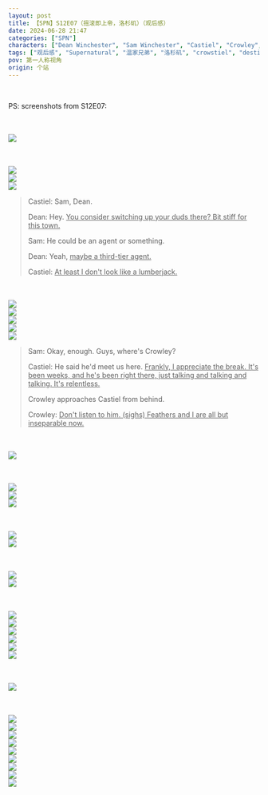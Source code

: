```yaml
---
layout: post
title: 【SPN】S12E07（摇滚即上帝，洛杉矶）（观后感）
date: 2024-06-28 21:47
categories: ["SPN"]
characters: ["Dean Winchester", "Sam Winchester", "Castiel", "Crowley", "Lucifer"]
tags: ["观后感", "Supernatural", "温家兄弟", "洛杉矶", "crowstiel", "destiel"]
pov: 第一人称视角
origin: 个站
---
```


<br>

PS: screenshots from S12E07:

<br><br>
![](https://raw.githubusercontent.com/junesirius/junesirius.github.io/master/assets/images/SPN/S12/2024-06-28-SPN-1207-1.jpg)
<br>

<br><br>
![](https://raw.githubusercontent.com/junesirius/junesirius.github.io/master/assets/images/SPN/S12/2024-06-28-SPN-1207-2.jpg)
<br>
![](https://raw.githubusercontent.com/junesirius/junesirius.github.io/master/assets/images/SPN/S12/2024-06-28-SPN-1207-3.jpg)
<br>
![](https://raw.githubusercontent.com/junesirius/junesirius.github.io/master/assets/images/SPN/S12/2024-06-28-SPN-1207-4.jpg)
<br>

> Castiel: Sam, Dean.
>
> Dean: Hey. <u>You consider switching up your duds there? Bit stiff for this town.</u>
>
> Sam: He could be an agent or something.
>
> Dean: Yeah, <u>maybe a third-tier agent.</u>
>
> Castiel: <u>At least I don't look like a lumberjack.</u>

<br><br>
![](https://raw.githubusercontent.com/junesirius/junesirius.github.io/master/assets/images/SPN/S12/2024-06-28-SPN-1207-5.jpg)
<br>
![](https://raw.githubusercontent.com/junesirius/junesirius.github.io/master/assets/images/SPN/S12/2024-06-28-SPN-1207-6.jpg)
<br>
![](https://raw.githubusercontent.com/junesirius/junesirius.github.io/master/assets/images/SPN/S12/2024-06-28-SPN-1207-7.jpg)
<br>
![](https://raw.githubusercontent.com/junesirius/junesirius.github.io/master/assets/images/SPN/S12/2024-06-28-SPN-1207-8.jpg)
<br>
![](https://raw.githubusercontent.com/junesirius/junesirius.github.io/master/assets/images/SPN/S12/2024-06-28-SPN-1207-9.jpg)
<br>

> Sam: Okay, enough. Guys, where's Crowley?
>
> Castiel: He said he'd meet us here. <u>Frankly, I appreciate the break. It's been weeks, and he's been right there, just talking and talking and talking. It's relentless.</u>
>
> Crowley approaches Castiel from behind.
>
>
> Crowley: <u>Don't listen to him. (sighs) Feathers and I are all but inseparable now.</u>

<br><br>
![](https://raw.githubusercontent.com/junesirius/junesirius.github.io/master/assets/images/SPN/S12/2024-06-28-SPN-1207-10.jpg)
<br>

<br><br>
![](https://raw.githubusercontent.com/junesirius/junesirius.github.io/master/assets/images/SPN/S12/2024-06-28-SPN-1207-11.jpg)
<br>
![](https://raw.githubusercontent.com/junesirius/junesirius.github.io/master/assets/images/SPN/S12/2024-06-28-SPN-1207-12.jpg)
<br>
![](https://raw.githubusercontent.com/junesirius/junesirius.github.io/master/assets/images/SPN/S12/2024-06-28-SPN-1207-17.jpg)
<br>

<br><br>
![](https://raw.githubusercontent.com/junesirius/junesirius.github.io/master/assets/images/SPN/S12/2024-06-28-SPN-1207-13.jpg)
<br>
![](https://raw.githubusercontent.com/junesirius/junesirius.github.io/master/assets/images/SPN/S12/2024-06-28-SPN-1207-14.jpg)
<br>

<br><br>
![](https://raw.githubusercontent.com/junesirius/junesirius.github.io/master/assets/images/SPN/S12/2024-06-28-SPN-1207-15.jpg)
<br>
![](https://raw.githubusercontent.com/junesirius/junesirius.github.io/master/assets/images/SPN/S12/2024-06-28-SPN-1207-16.jpg)
<br>

<br><br>
![](https://raw.githubusercontent.com/junesirius/junesirius.github.io/master/assets/images/SPN/S12/2024-06-28-SPN-1207-18.jpg)
<br>
![](https://raw.githubusercontent.com/junesirius/junesirius.github.io/master/assets/images/SPN/S12/2024-06-28-SPN-1207-19.jpg)
<br>
![](https://raw.githubusercontent.com/junesirius/junesirius.github.io/master/assets/images/SPN/S12/2024-06-28-SPN-1207-20.jpg)
<br>
![](https://raw.githubusercontent.com/junesirius/junesirius.github.io/master/assets/images/SPN/S12/2024-06-28-SPN-1207-21.jpg)
<br>
![](https://raw.githubusercontent.com/junesirius/junesirius.github.io/master/assets/images/SPN/S12/2024-06-28-SPN-1207-22.jpg)
<br>
![](https://raw.githubusercontent.com/junesirius/junesirius.github.io/master/assets/images/SPN/S12/2024-06-28-SPN-1207-23.jpg)
<br>

<br><br>
![](https://raw.githubusercontent.com/junesirius/junesirius.github.io/master/assets/images/SPN/S12/2024-06-28-SPN-1207-25.jpg)
<br>

<br><br>
![](https://raw.githubusercontent.com/junesirius/junesirius.github.io/master/assets/images/SPN/S12/2024-06-28-SPN-1207-24.jpg)
<br>
![](https://raw.githubusercontent.com/junesirius/junesirius.github.io/master/assets/images/SPN/S12/2024-06-28-SPN-1207-26.jpg)
<br>
![](https://raw.githubusercontent.com/junesirius/junesirius.github.io/master/assets/images/SPN/S12/2024-06-28-SPN-1207-27.jpg)
<br>
![](https://raw.githubusercontent.com/junesirius/junesirius.github.io/master/assets/images/SPN/S12/2024-06-28-SPN-1207-28.jpg)
<br>
![](https://raw.githubusercontent.com/junesirius/junesirius.github.io/master/assets/images/SPN/S12/2024-06-28-SPN-1207-29.jpg)
<br>
![](https://raw.githubusercontent.com/junesirius/junesirius.github.io/master/assets/images/SPN/S12/2024-06-28-SPN-1207-30.jpg)
<br>
![](https://raw.githubusercontent.com/junesirius/junesirius.github.io/master/assets/images/SPN/S12/2024-06-28-SPN-1207-31.jpg)
<br>
![](https://raw.githubusercontent.com/junesirius/junesirius.github.io/master/assets/images/SPN/S12/2024-06-28-SPN-1207-32.jpg)
<br>
![](https://raw.githubusercontent.com/junesirius/junesirius.github.io/master/assets/images/SPN/S12/2024-06-28-SPN-1207-33.jpg)
<br>
